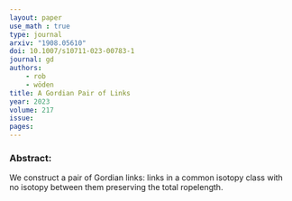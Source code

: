 ```yaml
---
layout: paper
use_math : true
type: journal
arxiv: "1908.05610"
doi: 10.1007/s10711-023-00783-1
journal: gd
authors:
    - rob
    - wöden
title: A Gordian Pair of Links
year: 2023
volume: 217
issue: 
pages: 
---
```

### Abstract:

We construct a pair of Gordian links: links in a common isotopy class with no isotopy between them preserving the total ropelength.